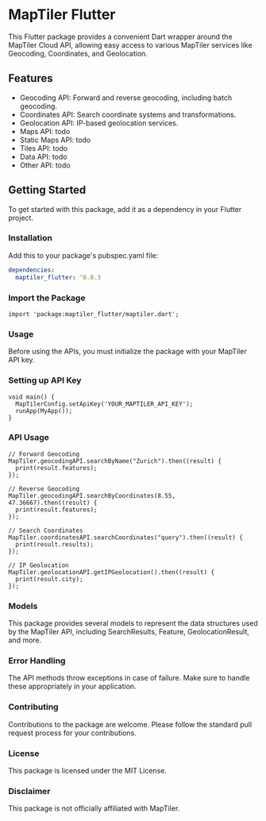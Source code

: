 <!-- 
This README describes the package. If you publish this package to pub.dev,
this README's contents appear on the landing page for your package.

For information about how to write a good package README, see the guide for
[writing package pages](https://dart.dev/guides/libraries/writing-package-pages). 

For general information about developing packages, see the Dart guide for
[creating packages](https://dart.dev/guides/libraries/create-library-packages)
and the Flutter guide for
[developing packages and plugins](https://flutter.dev/developing-packages). 
-->

# MapTiler Flutter

This Flutter package provides a convenient Dart wrapper around the MapTiler Cloud API, allowing easy access to various MapTiler services like Geocoding, Coordinates, and Geolocation.

## Features

- Geocoding API: Forward and reverse geocoding, including batch geocoding.
- Coordinates API: Search coordinate systems and transformations.
- Geolocation API: IP-based geolocation services.
- Maps API: todo
- Static Maps API: todo
- Tiles API: todo
- Data API: todo
- Other API: todo

## Getting Started

To get started with this package, add it as a dependency in your Flutter project.

### Installation

Add this to your package's pubspec.yaml file:

```yaml
dependencies:
  maptiler_flutter: ^0.0.3
```

### Import the Package
```
import 'package:maptiler_flutter/maptiler.dart';
```

### Usage
Before using the APIs, you must initialize the package with your MapTiler API key.

### Setting up API Key
```
void main() {
  MapTilerConfig.setApiKey('YOUR_MAPTILER_API_KEY');
  runApp(MyApp());
}
```

### API Usage
```
// Forward Geocoding
MapTiler.geocodingAPI.searchByName("Zurich").then((result) {
  print(result.features);
});

// Reverse Geocoding
MapTiler.geocodingAPI.searchByCoordinates(8.55, 47.36667).then((result) {
  print(result.features);
});

// Search Coordinates
MapTiler.coordinatesAPI.searchCoordinates("query").then((result) {
  print(result.results);
});

// IP Geolocation
MapTiler.geolocationAPI.getIPGeolocation().then((result) {
  print(result.city);
});
```

### Models
This package provides several models to represent the data structures used by the MapTiler API, including SearchResults, Feature, GeolocationResult, and more.

### Error Handling
The API methods throw exceptions in case of failure. Make sure to handle these appropriately in your application.

### Contributing
Contributions to the package are welcome. Please follow the standard pull request process for your contributions.

### License
This package is licensed under the MIT License.

### Disclaimer
This package is not officially affiliated with MapTiler.